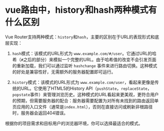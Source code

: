# vue路由中，history和hash两种模式有什么区别

Vue Router支持两种模式：`history`和`hash`，主要的区别在于URL的表现形式和底层实现：

1. `hash`模式：该模式的URL形式为 `www.example.com/#/user`。它通过URL的哈希（`#`之后的部分）来模拟一个完整的URL。由于哈希值的改变不会引发页面的重新加载，我们可以通过监听 `hashchange` 事件来进行路由切换。这种模式的好处是兼容性好，无需额外的服务器配置即可运行。

2. `history`模式：该模式的URL形式为 `www.example.com/user`，看起来更像是传统的URL。它使用了HTML5的History API（`pushState`，`replaceState`，`popstate`事件）来管理浏览历史。这种模式的URL看起来更美观，更符合用户的预期，但需要服务器的配合：服务器需要配置为对所有未找到的路由返回单页应用的入口文件（通常是`index.html`），否则在直接访问或刷新非根路径时，服务器会返回404错误。

根据你的项目需求和目标用户的浏览器环境，你可以选择最适合的模式。